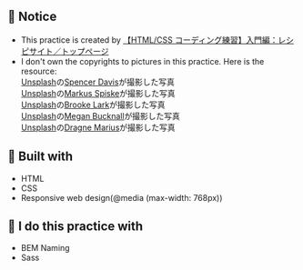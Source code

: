## :art: Notice
- This practice is created by [【HTML/CSS コーディング練習】入門編：レシピサイト／トップページ](https://code-step.com/recipe-menu/)
- I don't own the copyrights to pictures in this practice. Here is the resource: </br>
  <a href="https://unsplash.com/ja?utm_source=unsplash&utm_medium=referral&utm_content=creditCopyText">Unsplash</a>の<a href="https://unsplash.com/@spencerdavis?utm_source=unsplash&utm_medium=referral&utm_content=creditCopyText">Spencer Davis</a>が撮影した写真 </br>
  <a href="https://unsplash.com/ja/s/%E5%86%99%E7%9C%9F/%E3%81%8A%E9%A3%9F%E4%BA%8B?utm_source=unsplash&utm_medium=referral&utm_content=creditCopyText">Unsplash</a>の<a href="https://unsplash.com/@markusspiske?utm_source=unsplash&utm_medium=referral&utm_content=creditCopyText">Markus Spiske</a>が撮影した写真 </br>
  <a href="https://unsplash.com/ja/s/%E5%86%99%E7%9C%9F/%E3%81%8A%E9%A3%9F%E4%BA%8B?utm_source=unsplash&utm_medium=referral&utm_content=creditCopyText">Unsplash</a>の<a href="https://unsplash.com/@brookelark?utm_source=unsplash&utm_medium=referral&utm_content=creditCopyText">Brooke Lark</a>が撮影した写真 </br>
  <a href="https://unsplash.com/ja/s/%E5%86%99%E7%9C%9F/%E3%81%8A%E9%A3%9F%E4%BA%8B?utm_source=unsplash&utm_medium=referral&utm_content=creditCopyText">Unsplash</a>の<a href="https://unsplash.com/@meganmarkham?utm_source=unsplash&utm_medium=referral&utm_content=creditCopyText">Megan Bucknall</a>が撮影した写真 </br>
  <a href="https://unsplash.com/ja/s/%E5%86%99%E7%9C%9F/%E3%81%B2%E3%82%88%E3%81%93%E8%B1%86?utm_source=unsplash&utm_medium=referral&utm_content=creditCopyText">Unsplash</a>の<a href="https://unsplash.com/@marius_dragne?utm_source=unsplash&utm_medium=referral&utm_content=creditCopyText">Dragne Marius</a>が撮影した写真

## :wrench: Built with
- HTML
- CSS
- Responsive web design(@media (max-width: 768px))

## :hammer: I do this practice with
- BEM Naming
- Sass